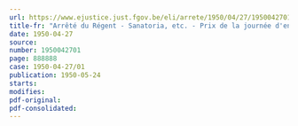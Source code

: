 ```yaml
---
url: https://www.ejustice.just.fgov.be/eli/arrete/1950/04/27/1950042701/justel
title-fr: "Arrêté du Régent - Sanatoria, etc. - Prix de la journée d'entretien (année 1950)"
date: 1950-04-27
source:
number: 1950042701
page: 888888
case: 1950-04-27/01
publication: 1950-05-24
starts:
modifies:
pdf-original:
pdf-consolidated:
---
```


